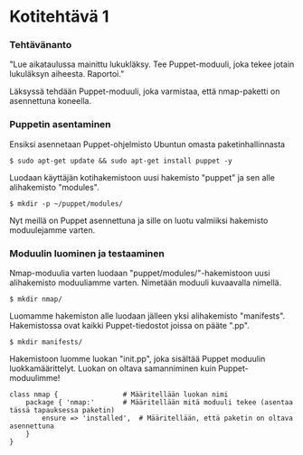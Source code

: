 # Kotitehtävä 1
### Tehtävänanto

"Lue aikataulussa mainittu lukukläksy. Tee Puppet-moduuli, joka tekee jotain lukuläksyn aiheesta. Raportoi."

Läksyssä tehdään Puppet-moduuli, joka varmistaa, että nmap-paketti on asennettuna koneella.


### Puppetin asentaminen

Ensiksi asennetaan Puppet-ohjelmisto Ubuntun omasta paketinhallinnasta

	$ sudo apt-get update && sudo apt-get install puppet -y

Luodaan käyttäjän kotihakemistoon uusi hakemisto "puppet" ja sen alle alihakemisto "modules".

	$ mkdir -p ~/puppet/modules/

Nyt meillä on Puppet asennettuna ja sille on luotu valmiiksi hakemisto moduulejamme varten.


### Moduulin luominen ja testaaminen

Nmap-moduulia varten luodaan "puppet/modules/"-hakemistoon uusi alihakemisto moduuliamme varten. Nimetään moduuli kuvaavalla nimellä.

	$ mkdir nmap/

Luomamme hakemiston alle luodaan jälleen yksi alihakemisto "manifests". Hakemistossa ovat kaikki Puppet-tiedostot joissa on pääte ".pp".

	$ mkdir manifests/

Hakemistoon luomme luokan "init.pp", joka sisältää Puppet moduulin luokkamäärittelyt. Luokan on oltava samanniminen kuin Puppet-moduulimme!

	
	
	class nmap {				# Määritellään luokan nimi
		package { 'nmap:'		# Määritellään mitä moduuli tekee (asentaa tässä tapauksessa paketin)
			ensure => 'installed',	# Määritellään, että paketin on oltava asennettuna
		}
	}

